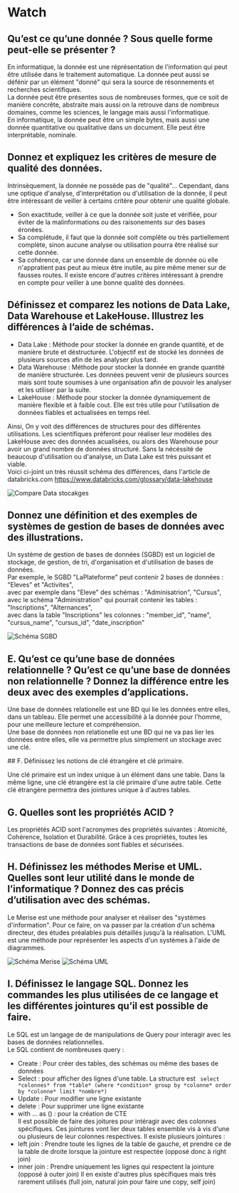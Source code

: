 # Watch 

## Qu’est ce qu’une donnée ? Sous quelle forme peut-elle se présenter ?

En informatique, la donnée est une réprésentation de l'information qui peut être utilisée dans le traitement automatique. La donnée peut aussi se défénir par un élément "donné" qui sera la source de résonnements et recherches scientifiques.  
La donnée peut être présentes sous de nombreuses formes, que ce soit de manière concrête, abstraite mais aussi on la retrouve dans de nombreux domaines, comme les sciences, le langage mais aussi l'informatique.  
En informatique, la donnée peut être un simple bytes, mais aussi une donnée quantitative ou qualitative dans un document. Elle peut être interprétable, nominale.  

## Donnez et expliquez les critères de mesure de qualité des données.

Intrinsèquement, la donnée ne possède pas de "qualité"... Cependant, dans une optique d'analyse, d'interprétation ou d'utilisation de la donnée, il peut être intéressant de veiller à certains critère pour obtenir une qualité globale.  
- Son exactitude, veiller à ce que la donnée soit juste et vérifiée, pour éviter de la malinformations ou des raisonements sur des bases éronées.
- Sa complétude, il faut que la donnée soit complête ou très partiellement complète, sinon aucune analyse ou utilisation pourra être réalisé sur cette donnée.
- Sa cohérence, car une donnée dans un ensemble de donnée où elle n'appratient pas peut au mieux être inutile, au pire même mener sur de fausses routes.
Il existe encore d'autres critères intéressant à prendre en compte pour veiller à une bonne qualité des données.

## Définissez et comparez les notions de Data Lake, Data Warehouse et LakeHouse. Illustrez les différences à l’aide de schémas.
- Data Lake : Méthode pour stocker la donnée en grande quantité, et de manière brute et déstructurée. L'objectif est de stocké les données de plusieurs sources afin de les analyser plus tard.
- Data Warehouse : Méthode pour stocker la donnée en grande quantité de manière structurée. Les données peuvent venir de plusieurs sources mais sont toute soumises à une organisation afin de pouvoir les analyser et les utiliser par la suite.
- LakeHouse : Méthode pour stocker la donnée dynamiquement de manière flexible et à faible cout. Elle est très utile pour l'utilisation de données fiables et actualisées en temps réel.

Ainsi, On y voit des différences de structures pour des différentes utilisations. Les scientifiques préferont pour réaliser leur modèles des LakeHouse avec des données acualisées, ou alors des Warehouse pour avoir un grand nombre de données structuré. Sans la nécéssité de beaucoup d'utilisation ou d'analyse, un Data Lake est très puissant et viable.  
Voici ci-joint un très réussit schéma des différences, dans l'article de databricks.com https://www.databricks.com/glossary/data-lakehouse

![Compare Data stocakges](schemas/data-lakehouse-new.png)

## Donnez une définition et des exemples de systèmes de gestion de bases de données avec des illustrations.

Un système de gestion de bases de données (SGBD) est un logiciel de stockage, de gestion, de tri, d'organisation et d'utilisation de bases de données.  
Par exemple, le SGBD "LaPlateforme" peut contenir 2 bases de données : "Eleves" et "Activites",    
avec par exemple dans "Eleve" des schémas : "Adminisatrion", "Cursus",   
avec le schéma "Administration" qui pourrait contenir les tables : "Inscriptions", "Alternances",  
avec dans la table "Inscriptions" les colonnes : "member_id", "name", "cursus_name", "cursus_id", "date_inscription"  

![Schéma SGBD](schemas/sgbd_schema.png)


## E. Qu’est ce qu’une base de données relationnelle ? Qu’est ce qu’une base de données non relationnelle ? Donnez la différence entre les deux avec des exemples d’applications.  

Une base de données relationelle est une BD qui lie les données entre elles, dans un tableau. Elle permet une accessibilité à la donnée pour l'homme, pour une meilleure lecture et compréhension.  
Une base de données non relationelle est une BD qui ne va pas lier les données entre elles, elle va permettre plus simplement un stockage avec une clé.  

## F. Définissez les notions de clé étrangère et clé primaire.
 
Une clé primaire est un index unique à un élément dans une table. Dans la même ligne, une clé étrangère est la clé primaire d'une autre table. Cette clé étrangère permettra des jointures unique à d'autres tables.   

## G. Quelles sont les propriétés ACID ?
Les propriétés ACID sont l'acronymes des propriétés suivantes : Atomicité, Cohérence, Isolation et Durabilité. Grâce à ces propriétés, toutes les transactions de base de données sont fiables et sécurisées.

## H. Définissez les méthodes Merise et UML. Quelles sont leur utilité dans le monde de l’informatique ? Donnez des cas précis d’utilisation avec des schémas.
Le Merise est une méthode pour analyser et réaliser des "systèmes d'information". Pour ce faire, on va passer par la création d'un schéma directeur, des études préalables puis détaillés jusqu'à la réalisation.
L'UML est une méthode pour représenter les aspects d'un systèmes à l'aide de diagrammes.

![Schéma Merise](schemas/Merise.webp)
![Schéma UML](schemas/UML.webp)

## I. Définissez le langage SQL. Donnez les commandes les plus utilisées de ce langage et les différentes jointures qu’il est possible de faire.

Le SQL est un langage de de manipulations de Query pour interagir avec les bases de données relationnelles.  
Le SQL contient de nombreuses query : 
- Create : Pour créer des tables, des schémas ou même des bases de données
- Select : pour afficher des lignes d'une table. La structure est ``` select *colonnes* from *table* (where *condition* group by *colonne* order by *colonne* limit *nombre*)```
- Update : Pour modifier une ligne existante 
- delete : Pour supprimer une ligne existante
- with ... as () : pour la création de CTE  
Il est possible de faire des joitures pour intéragir avec des colonnes spécifiques. Ces jointures vont lier deux tables ensemble vis à vis d'une ou plusieurs de leur colonnes respectives. Il existe plusieurs jointures :
- left join : Prendre toute les lignes de la table de gauche, et prendre ce de la table de droite lorsque la jointure est respectée (opposé donc à right join)
- inner join : Prendre uniquement les lignes qui respectent la jointure (opposé à outer join)
Il en existe d'autres plus spécifiques mais très rarement utilisés (full join, natural join pour faire une copy, self join)